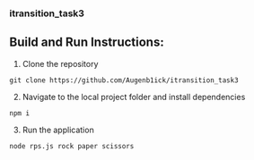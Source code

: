 ### itransition_task3

## Build and Run Instructions:

1. Clone the repository

```
git clone https://github.com/Augenb1ick/itransition_task3
```

2. Navigate to the local project folder and install dependencies

```
npm i
```

3. Run the application

```
node rps.js rock paper scissors
```
